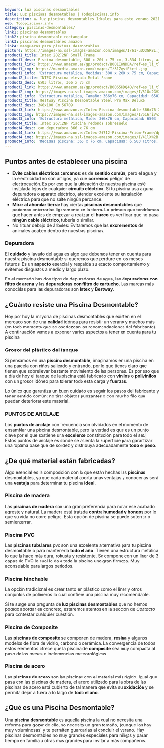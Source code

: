 ```yaml
---
keyword: luz piscinas desmontables
title: Luz piscinas desmontables | Todopiscinas.info
description: 🏊 luz piscinas desmontables Ideales para este verano 2021. Aquí puedes comprar luz piscinas desmontables y comparar con otras similares. No dejes escapar luz piscinas desmontables a un precio realmente tentador.
web: Todopiscinas.info
category: piscinas-desmontables/
link1: piscinas desmontables
link2: piscina desmontable rectangular
link3: piscinas desmontables amazon
link4: mangueras para piscinas desmontables
picture: https://images-na.ssl-images-amazon.com/images/I/61-uUQ3GR8L.jpg
product1_title: Intex 28272NP Small Frame
product1_desc: Piscina desmontable, 300 x 200 x 75 cm, 3.834 litros, azul
product1_link: https://www.amazon.es/gp/product/B001IWNDDA/ref=as_li_tl?ie=UTF8&camp=3638&creative=24630&creativeASIN=B001IWNDDA&linkCode=as2&tag=todopiscinas0e-21&linkId=25b9d647487c889cb6ef56ed63f50ca1
product1_img: https://m.media-amazon.com/images/I/31ZqsiEkctL.jpg
product1_info: 'Estructura metálica, Medidas: 300 x 200 x 75 cm, Capacidad: 3.834 litros, Para 6 personas (+ 6 años), Fácil montaje, Forma rectangular'
product2_title: INTEX Piscina elevada Metal Frame
product2_desc: 6503 litros, 366 x 76 cm
product2_link: https://www.amazon.es/gp/product/B0065HDQ4O/ref=as_li_tl?ie=UTF8&camp=3638&creative=24630&creativeASIN=B0065HDQ4O&linkCode=as2&tag=todopiscinas0e-21&linkId=ed2430e3ba564d3527ee103df33ed7b3
product2_img: https://images-na.ssl-images-amazon.com/images/I/31Ou2GV2SAL.jpg
product2_info: 'Estructura metálica, Tamaño: 366x76 cm, Capacidad: 6503 litros, Forma circular, De 4 a 7 personas (+6 años)'
product3_title: Bestway Piscina Desmontable Steel Pro Max Deluxe
product3_desc: 366x100 Cm 56709
product3_link: https://www.amazon.es/Intex-Piscina-desmontable-366x76-28210NP/dp/B0065HDQ4O?__mk_es_ES=%C3%85M%C3%85%C5%BD%C3%95%C3%91&crid=25UQGV9HG2INI&dchild=1&keywords=piscinas+desmontables&qid=1615854176&sprefix=piscinas+dem%2Caps%2C201&sr=8-5&linkCode=ll1&tag=todopiscinas0e-21&linkId=34f200977c6cbaab1f3f4d9ac0e64755&language=es_ES&ref_=as_li_ss_tl
product3_img: https://images-na.ssl-images-amazon.com/images/I/616riV%2BiY3L.jpg
product3_info: 'Estructura metálica, Mide: 366x76 cm, Capacidad: 6503 litros, De 4 a 7 personas mayores de 6 años, Forma circular, Tecnología Super-Tough'
product4_title: Intex 26712NP Piscina redonda sobresuelo
product4_desc: con depuradora 366 x 76 cm
product4_link: https://www.amazon.es/Intex-26712-Piscina-Prism-Frame/dp/B07FB823GL?__mk_es_ES=%C3%85M%C3%85%C5%BD%C3%95%C3%91&dchild=1&keywords=piscinas+desmontables+con+depuradora&qid=1615936418&sr=8-5&linkCode=ll1&tag=todopiscinas0e-21&linkId=d98699de7830cd471766fa1daa36de34&language=es_ES&ref_=as_li_ss_tl
product4_img: https://images-na.ssl-images-amazon.com/images/I/41lX%2B-YpibL.jpg
product4_info: 'Medidas piscina: 366 x 76 cm, Capacidad: 6.503 litros, Incluye depuradora de cartucha A, Lona resistente triple capa'
---
```




## Puntos antes de establecer una piscina



*   **Evite cables eléctricos cercanos**: es de **sentido común**, pero el agua y la electricidad no son amigos, ya que **corremos** peligro de electrocución. Es por eso que la ubicación de nuestra piscina esté instalada lejos de cualquier **circuito eléctrico**. Si tu piscina usa alguna depuradora o aparato eléctrico, atender excelente su instalación eléctrica para que no salte ningún percance.
*   **Mirar al ahondar tierra:** hay ciertas **piscinas desmontables** que podemos enterrarlas ligeramente en la tierra. Lo primero  que tendríamos que hacer antes de empezar a realizar el **hueco** es verificar que no pasa **ningún cable eléctrico**, tubería o similar.
*   No situar debajo de árboles: Evitaremos que las **excrementos** de animales acaben dentro de nuestras piscinas.


### Depuradora

El **cuidado** y lavado del agua es algo que debemos tener en cuenta para nuestra piscina desmontable si queremos que perdure en los meses futuros. Es un **aspecto** esencial y respalda su exacto comportamiento y evitemos disgustos a medio y largo plazo.

En el mercado hay dos tipos de depuradoras de agua, las **depuradoras con filtro de arena** y  las **depuradoras** **con filtro de cartucho.** Las marcas más conocidas para las depuradoras son **Intex** y **Bestway**.


## ¿Cuánto resiste una Piscina Desmontable?

Hoy por hoy la mayoría de piscinas desmontables que existen en el mercado son de una **calidad** idónea para resistir un verano y muchos más (en todo momento que se obedezcan las recomendaciones del fabricante). A continuación vamos a exponer varios aspectos a tener en cuenta para tu piscina:


### Grosor del plástico del tanque

Si pensamos en una **piscina desmontable**, imaginamos en una piscina en una parcela con niños saliendo y entrando, por lo que tienes claro que tienen que sobrellevar bastante movimiento de las personas. Es por eso que a día de hoy el tanque de la piscina está fabricado con **vinilos** o **polivinilos** con un grosor idóneo para tolerar todo esta carga y **fuerzas**.

Lo único que garantiza un	 buen cuidado es seguir los pasos del fabricante y tener sentido común: no tirar objetos punzantes o con mucho filo que puedan deteriorar este material.


### PUNTOS DE ANCLAJE

Los **puntos de anclaje** con frecuencia son olvidados en el momento de ensamblar una piscina desmontable, pero la verdad es que es un punto clave por el que sostiene una **excelente** constitución para todo el set.| Estos puntos de anclaje es donde se asienta la superficie para garantizar una ’optima base que de solidez y distribuya adecuadamente **todo el peso**.

<external-banner></external-banner>


<stats-list :link1=link1 :link2=link2 :link3=link3 :link4=link4 :category=category></stats-list>


## ¿De qué material están fabricadas?

Algo esencial es la composición con la que están hechas las **piscinas** desmontables, ya que cada material aporta unas ventajas y conocerlas  será una **ventaja** para determinar tu piscina **ideal**.


### Piscina de madera

Las **piscinas de madera** son una gran preferencia para notar ese acabado agreste y natural. La madera está tratada **contra humedad y hongos** por lo que su vida no corre peligro. Esta opción de piscina se puede soterrar o semienterrar.


### Piscina  PVC

Las **piscinas tubulares** pvc son una excelente alternativa para tu piscina desmontable o para mantenerla **todo el año**. Tienen una estructura metálica lo que la hace más dura, robusta y resistente. Se compone con un liner de 3 capas de PVC lo cual le da a toda la piscina una gran firmeza. Muy aconsejable para largos periodos.


### Piscina hinchable

 La opción tradicional es crear tanto en plástico como el liner y otros conjuntos de polímeros lo cual confiere una piscina muy recomendable.

Si te surge una pregunta de **luz piscinas desmontables** que no hemos podido abordar en concreto, estaremos atentos en la sección de _Contacto_ para contestar cualquier cuestión.


### Piscina de Composite

Las **piscinas de composite** se componen de madera, **resina** y algunos modelos de fibra de vidrio, carbono o cerámica. La convergencia de todos estos elementos ofrece que la piscina de **composite** sea muy compacta al paso de los meses e inclemencias meteorológicas.


### Piscina de acero

Las **piscinas de acero** son las piscinas con el material más rígido. Igual que pasa con las piscinas de madera, el acero utilizado para la obra de las piscinas de acero está cubierto de tal manera que evita su **oxidación** y se permita dejar a fuera a lo largo de **todo el año**.

<brand-panel :title=product1_title :desc=product1_desc :img=product1_img :link=product1_link></brand-panel>
## ¿Qué es una Piscina Desmontable?

Una **piscina desmontable** es aquella piscina la cual no necesita una reforma para gozar de ella, no necesita un gran tamaño, (aunque las hay muy voluminosas) y te permiten guardarlas al concluir el verano. Hay piscinas desmontables no muy grandes especiales para niñ@s y pasar tiempo en familia u otras más grandes para invitar a más compañeros.